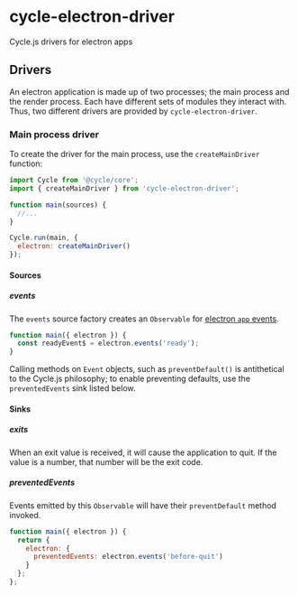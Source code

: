 # cycle-electron-driver

Cycle.js drivers for electron apps


## Drivers

An electron application is made up of two processes; the main process and the render process. Each have different sets
of modules they interact with. Thus, two different drivers are provided by `cycle-electron-driver`.


### Main process driver

To create the driver for the main process, use the `createMainDriver` function:

```js
import Cycle from '@cycle/core';
import { createMainDriver } from 'cycle-electron-driver';

function main(sources) {
  //...
}

Cycle.run(main, {
  electron: createMainDriver()
});
```

#### Sources

##### events

The `events` source factory creates an `Observable` for 
[electron `app` events](http://electron.atom.io/docs/v0.36.5/api/app/#events).

```js
function main({ electron }) {
  const readyEvent$ = electron.events('ready');
}
```

Calling methods on `Event` objects, such as `preventDefault()` is antithetical to the Cycle.js philosophy; to enable
preventing defaults, use the `preventedEvents` sink listed below.


#### Sinks

##### exits

When an exit value is received, it will cause the application to quit. If the value is a number, that number will be the
exit code.

##### preventedEvents

Events emitted by this `Observable` will have their `preventDefault` method invoked.

```js
function main({ electron }) {
  return {
    electron: {
      preventedEvents: electron.events('before-quit')
    }
  };
};
```
